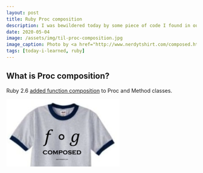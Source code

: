 ```yaml
---
layout: post
title: Ruby Proc composition
description: I was bewildered today by some piece of code I found in our app. Turns out it was just Proc composition.
date: 2020-05-04
image: /assets/img/til-proc-composition.jpg
image_caption: Photo by <a href="http://www.nerdytshirt.com/composed.html" rel="nofollow">nerdytshirt</a>.
tags: [today-i-learned, ruby]
---
```


## What is Proc composition?

Ruby 2.6 [added function composition][thoughtbot] to Proc and Method classes. 

![Function composition](/assets/img/til-proc-composition.jpg)


[thoughtbot]: https://thoughtbot.com/blog/proc-composition-in-ruby
